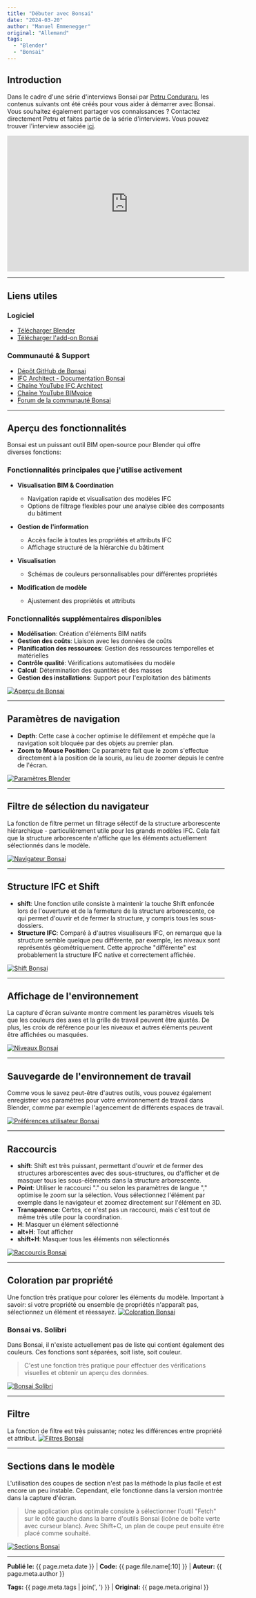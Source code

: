 ```yaml
---
title: "Débuter avec Bonsai"
date: "2024-03-20"
author: "Manuel Emmenegger"
original: "Allemand"
tags:
  - "Blender"
  - "Bonsai"
---
```


## Introduction
Dans le cadre d'une série d'interviews Bonsai par [Petru Conduraru](https://www.linkedin.com/in/petruc/), les contenus suivants ont été créés pour vous aider à démarrer avec Bonsai. Vous souhaitez également partager vos connaissances ? Contactez directement Petru et faites partie de la série d'interviews.
Vous pouvez trouver l'interview associée [ici](https://www.youtube.com/watch?v=bp3uZyTVqpk).

<div class="video-container">
  <iframe width="560" height="315" src="https://www.youtube.com/embed/bp3uZyTVqpk?si=ZIHVXgTVxoe754So" frameborder="0" allowfullscreen></iframe>
</div>


---
## Liens utiles
### Logiciel
- [Télécharger Blender](https://www.blender.org/download/)
- [Télécharger l'add-on Bonsai](https://blenderbim.org/download.html)

### Communauté & Support
- [Dépôt GitHub de Bonsai](https://github.com/IfcOpenShell/IfcOpenShell)
- [IFC Architect - Documentation Bonsai](https://ifcarchitect.com/)
- [Chaîne YouTube IFC Architect](https://www.youtube.com/@ifcarchitect)
- [Chaîne YouTube BIMvoice](https://www.youtube.com/@BIMvoice)
- [Forum de la communauté Bonsai](https://community.osarch.org/)

---
## Aperçu des fonctionnalités
Bonsai est un puissant outil BIM open-source pour Blender qui offre diverses fonctions:

### Fonctionnalités principales que j'utilise activement

- **Visualisation BIM & Coordination**
    - Navigation rapide et visualisation des modèles IFC
    - Options de filtrage flexibles pour une analyse ciblée des composants du bâtiment

- **Gestion de l'information**
    - Accès facile à toutes les propriétés et attributs IFC
    - Affichage structuré de la hiérarchie du bâtiment

- **Visualisation**
    - Schémas de couleurs personnalisables pour différentes propriétés

- **Modification de modèle**
    - Ajustement des propriétés et attributs

### Fonctionnalités supplémentaires disponibles

- **Modélisation**: Création d'éléments BIM natifs
- **Gestion des coûts**: Liaison avec les données de coûts
- **Planification des ressources**: Gestion des ressources temporelles et matérielles
- **Contrôle qualité**: Vérifications automatisées du modèle
- **Calcul**: Détermination des quantités et des masses
- **Gestion des installations**: Support pour l'exploitation des bâtiments

[![Aperçu de Bonsai](assets/bo100-1001_01_bonsai-overview.jpg)](assets/bo100-1001_01_bonsai-overview.jpg)

---
## Paramètres de navigation
- **Depth**: Cette case à cocher optimise le défilement et empêche que la navigation soit bloquée par des objets au premier plan.
- **Zoom to Mouse Position**: Ce paramètre fait que le zoom s'effectue directement à la position de la souris, au lieu de zoomer depuis le centre de l'écran.

[![Paramètres Blender](assets/bo100-1001_02_bonsai-blender-settings.jpg)](assets/bo100-1001_02_bonsai-blender-settings.jpg)

---
## Filtre de sélection du navigateur
La fonction de filtre permet un filtrage sélectif de la structure arborescente hiérarchique - particulièrement utile pour les grands modèles IFC. Cela fait que la structure arborescente n'affiche que les éléments actuellement sélectionnés dans le modèle.

[![Navigateur Bonsai](assets/bo100-1001_03_bonsai-navigator.jpg)](assets/bo100-1001_03_bonsai-navigator.jpg)

---
## Structure IFC et Shift
- **shift**: Une fonction utile consiste à maintenir la touche Shift enfoncée lors de l'ouverture et de la fermeture de la structure arborescente, ce qui permet d'ouvrir et de fermer la structure, y compris tous les sous-dossiers.
- **Structure IFC**: Comparé à d'autres visualiseurs IFC, on remarque que la structure semble quelque peu différente, par exemple, les niveaux sont représentés géométriquement. Cette approche "différente" est probablement la structure IFC native et correctement affichée.

[![Shift Bonsai](assets/bo100-1001_04_bonsai-shift.jpg)](assets/bo100-1001_04_bonsai-shift.jpg)

---
## Affichage de l'environnement
La capture d'écran suivante montre comment les paramètres visuels tels que les couleurs des axes et la grille de travail peuvent être ajustés. De plus, les croix de référence pour les niveaux et autres éléments peuvent être affichées ou masquées.

[![Niveaux Bonsai](assets/bo100-1001_05_bonsai-levels.jpg)](assets/bo100-1001_05_bonsai-levels.jpg)

---
## Sauvegarde de l'environnement de travail
Comme vous le savez peut-être d'autres outils, vous pouvez également enregistrer vos paramètres pour votre environnement de travail dans Blender, comme par exemple l'agencement de différents espaces de travail.

[![Préférences utilisateur Bonsai](assets/bo100-1001_06_bonsai-userpref.jpg)](assets/bo100-1001_06_bonsai-userpref.jpg)

---
## Raccourcis
- **shift**: Shift est très puissant, permettant d'ouvrir et de fermer des structures arborescentes avec des sous-structures, ou d'afficher et de masquer tous les sous-éléments dans la structure arborescente.
- **Point**: Utiliser le raccourci "." ou selon les paramètres de langue "," optimise le zoom sur la sélection. Vous sélectionnez l'élément par exemple dans le navigateur et zoomez directement sur l'élément en 3D.
- **Transparence**: Certes, ce n'est pas un raccourci, mais c'est tout de même très utile pour la coordination.
- **H**: Masquer un élément sélectionné
- **alt+H**: Tout afficher
- **shift+H**: Masquer tous les éléments non sélectionnés

[![Raccourcis Bonsai](assets/bo100-1001_07_bonsai-shortcuts.jpg)](assets/bo100-1001_07_bonsai-shortcuts.jpg)

---
## Coloration par propriété
Une fonction très pratique pour colorer les éléments du modèle. Important à savoir: si votre propriété ou ensemble de propriétés n'apparaît pas, sélectionnez un élément et réessayez.
[![Coloration Bonsai](assets/bo100-1001_08_bonsai-colorizing.jpg)](assets/bo100-1001_08_bonsai-colorizing.jpg)

### Bonsai vs. Solibri
Dans Bonsai, il n'existe actuellement pas de liste qui contient également des couleurs. Ces fonctions sont séparées, soit liste, soit couleur.
> C'est une fonction très pratique pour effectuer des vérifications visuelles et obtenir un aperçu des données.

[![Bonsai Solibri](assets/bo100-1001_09_bonsai-solibri.jpg)](assets/bo100-1001_09_bonsai-solibri.jpg)

---
## Filtre
La fonction de filtre est très puissante; notez les différences entre propriété et attribut.
[![Filtres Bonsai](assets/bo100-1001_10_bonsai-filters.jpg)](assets/bo100-1001_10_bonsai-filters.jpg)

---
## Sections dans le modèle
L'utilisation des coupes de section n'est pas la méthode la plus facile et est encore un peu instable. Cependant, elle fonctionne dans la version montrée dans la capture d'écran.
> Une application plus optimale consiste à sélectionner l'outil "Fetch" sur le côté gauche dans la barre d'outils Bonsai (icône de boîte verte avec curseur blanc). Avec Shift+C, un plan de coupe peut ensuite être placé comme souhaité.

[![Sections Bonsai](assets/bo100-1001_11_bonsai-sections.jpg)](assets/bo100-1001_11_bonsai-sections.jpg)


---
**Publié le:** {{ page.meta.date }} | **Code:** {{ page.file.name[:10] }}  | **Auteur:** {{ page.meta.author }}

**Tags:** {{ page.meta.tags | join(', ') }} | **Original:** {{ page.meta.original }}